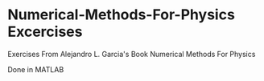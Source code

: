# Numerical-Methods-For-Physics Excercises
Exercises From Alejandro L. Garcia's Book Numerical Methods For Physics

Done in MATLAB
